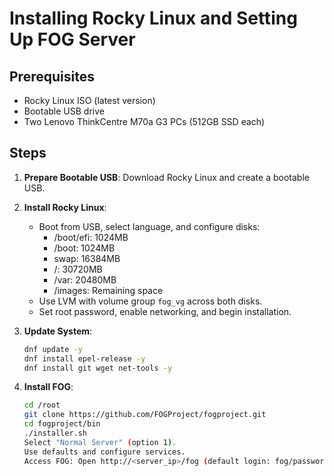 # Installing Rocky Linux and Setting Up FOG Server

## Prerequisites
- Rocky Linux ISO (latest version)
- Bootable USB drive
- Two Lenovo ThinkCentre M70a G3 PCs (512GB SSD each)

## Steps
1. **Prepare Bootable USB**: Download Rocky Linux and create a bootable USB.
2. **Install Rocky Linux**:
   - Boot from USB, select language, and configure disks:
     - /boot/efi: 1024MB
     - /boot: 1024MB
     - swap: 16384MB
     - /: 30720MB
     - /var: 20480MB
     - /images: Remaining space
   - Use LVM with volume group `fog_vg` across both disks.
   - Set root password, enable networking, and begin installation.
3. **Update System**:
   ```bash
   dnf update -y
   dnf install epel-release -y
   dnf install git wget net-tools -y
   ```

4. **Install FOG**:
    ```bash
    cd /root
    git clone https://github.com/FOGProject/fogproject.git
    cd fogproject/bin
    ./installer.sh
    Select "Normal Server" (option 1).
    Use defaults and configure services.
    Access FOG: Open http://<server_ip>/fog (default login: fog/password).
    ```
